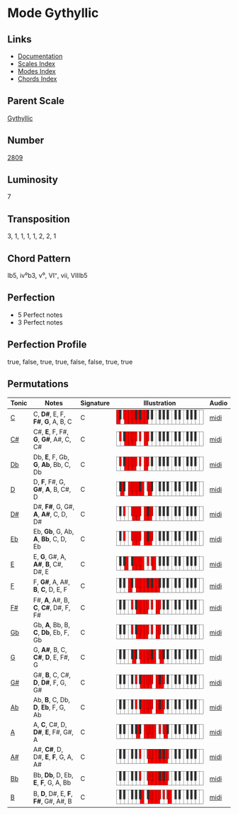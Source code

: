 # Mode Gythyllic

## Links

- [Documentation](README.md)
- [Scales Index](Scales.md)
- [Modes Index](Modes.md)
- [Chords Index](Chords.md)

## Parent Scale

[Gythyllic](ScaleGythyllic.md)

## Number

[2809](https://ianring.com/musictheory/scales/2809)

## Luminosity

7

## Transposition

3, 1, 1, 1, 1, 2, 2, 1

## Chord Pattern

Ib5, iv⁰b3, v⁰, VI⁺, vii, VIIIb5

## Perfection

- 5 Perfect notes
- 3 Perfect notes

## Perfection Profile

true, false, true, true, false, false, true, true

## Permutations

| Tonic | Notes | Signature | Illustration | Audio |
|-------|-------|-----------|--------------|-------|
| [C](ModeCNaturalGythyllic.md) | C, **D#**, E, F, **F#**, **G**, A, B, C | C | ![CNaturalGythyllic](ModeCNaturalGythyllic.png) | [midi](https://github.com/edipermadi/music/blob/main/docs/ModeCNaturalGythyllic.mid?raw=true) |
| [C#](ModeCSharpGythyllic.md) | C#, **E**, F, F#, **G**, **G#**, A#, C, C# | C | ![CSharpGythyllic](ModeCSharpGythyllic.png) | [midi](https://github.com/edipermadi/music/blob/main/docs/ModeCSharpGythyllic.mid?raw=true) |
| [Db](ModeDFlatGythyllic.md) | Db, **E**, F, Gb, **G**, **Ab**, Bb, C, Db | C | ![DFlatGythyllic](ModeDFlatGythyllic.png) | [midi](https://github.com/edipermadi/music/blob/main/docs/ModeDFlatGythyllic.mid?raw=true) |
| [D](ModeDNaturalGythyllic.md) | D, **F**, F#, G, **G#**, **A**, B, C#, D | C | ![DNaturalGythyllic](ModeDNaturalGythyllic.png) | [midi](https://github.com/edipermadi/music/blob/main/docs/ModeDNaturalGythyllic.mid?raw=true) |
| [D#](ModeDSharpGythyllic.md) | D#, **F#**, G, G#, **A**, **A#**, C, D, D# | C | ![DSharpGythyllic](ModeDSharpGythyllic.png) | [midi](https://github.com/edipermadi/music/blob/main/docs/ModeDSharpGythyllic.mid?raw=true) |
| [Eb](ModeEFlatGythyllic.md) | Eb, **Gb**, G, Ab, **A**, **Bb**, C, D, Eb | C | ![EFlatGythyllic](ModeEFlatGythyllic.png) | [midi](https://github.com/edipermadi/music/blob/main/docs/ModeEFlatGythyllic.mid?raw=true) |
| [E](ModeENaturalGythyllic.md) | E, **G**, G#, A, **A#**, **B**, C#, D#, E | C | ![ENaturalGythyllic](ModeENaturalGythyllic.png) | [midi](https://github.com/edipermadi/music/blob/main/docs/ModeENaturalGythyllic.mid?raw=true) |
| [F](ModeFNaturalGythyllic.md) | F, **G#**, A, A#, **B**, **C**, D, E, F | C | ![FNaturalGythyllic](ModeFNaturalGythyllic.png) | [midi](https://github.com/edipermadi/music/blob/main/docs/ModeFNaturalGythyllic.mid?raw=true) |
| [F#](ModeFSharpGythyllic.md) | F#, **A**, A#, B, **C**, **C#**, D#, F, F# | C | ![FSharpGythyllic](ModeFSharpGythyllic.png) | [midi](https://github.com/edipermadi/music/blob/main/docs/ModeFSharpGythyllic.mid?raw=true) |
| [Gb](ModeGFlatGythyllic.md) | Gb, **A**, Bb, B, **C**, **Db**, Eb, F, Gb | C | ![GFlatGythyllic](ModeGFlatGythyllic.png) | [midi](https://github.com/edipermadi/music/blob/main/docs/ModeGFlatGythyllic.mid?raw=true) |
| [G](ModeGNaturalGythyllic.md) | G, **A#**, B, C, **C#**, **D**, E, F#, G | C | ![GNaturalGythyllic](ModeGNaturalGythyllic.png) | [midi](https://github.com/edipermadi/music/blob/main/docs/ModeGNaturalGythyllic.mid?raw=true) |
| [G#](ModeGSharpGythyllic.md) | G#, **B**, C, C#, **D**, **D#**, F, G, G# | C | ![GSharpGythyllic](ModeGSharpGythyllic.png) | [midi](https://github.com/edipermadi/music/blob/main/docs/ModeGSharpGythyllic.mid?raw=true) |
| [Ab](ModeAFlatGythyllic.md) | Ab, **B**, C, Db, **D**, **Eb**, F, G, Ab | C | ![AFlatGythyllic](ModeAFlatGythyllic.png) | [midi](https://github.com/edipermadi/music/blob/main/docs/ModeAFlatGythyllic.mid?raw=true) |
| [A](ModeANaturalGythyllic.md) | A, **C**, C#, D, **D#**, **E**, F#, G#, A | C | ![ANaturalGythyllic](ModeANaturalGythyllic.png) | [midi](https://github.com/edipermadi/music/blob/main/docs/ModeANaturalGythyllic.mid?raw=true) |
| [A#](ModeASharpGythyllic.md) | A#, **C#**, D, D#, **E**, **F**, G, A, A# | C | ![ASharpGythyllic](ModeASharpGythyllic.png) | [midi](https://github.com/edipermadi/music/blob/main/docs/ModeASharpGythyllic.mid?raw=true) |
| [Bb](ModeBFlatGythyllic.md) | Bb, **Db**, D, Eb, **E**, **F**, G, A, Bb | C | ![BFlatGythyllic](ModeBFlatGythyllic.png) | [midi](https://github.com/edipermadi/music/blob/main/docs/ModeBFlatGythyllic.mid?raw=true) |
| [B](ModeBNaturalGythyllic.md) | B, **D**, D#, E, **F**, **F#**, G#, A#, B | C | ![BNaturalGythyllic](ModeBNaturalGythyllic.png) | [midi](https://github.com/edipermadi/music/blob/main/docs/ModeBNaturalGythyllic.mid?raw=true) |
